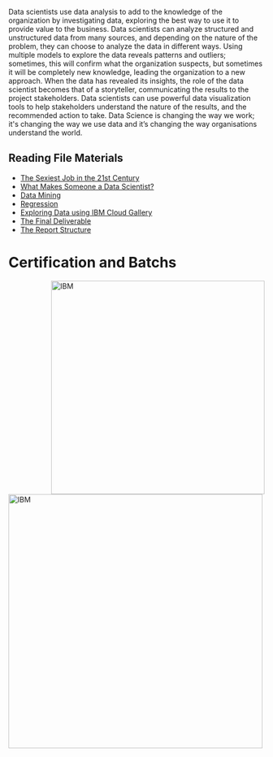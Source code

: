 Data scientists use data analysis to add to the knowledge of the organization by investigating data, exploring the best way to use it to provide value to the business. Data scientists can analyze structured and unstructured data from many sources, and depending on the nature of the problem, they can choose to analyze the data in different ways. Using multiple models to explore the data reveals patterns and outliers; sometimes, this will confirm what the organization suspects, but sometimes it will be completely new knowledge, leading the organization to a new approach. 
When the data has revealed its insights, the role of the data scientist becomes that of a storyteller, communicating the results to the project stakeholders. Data scientists can use powerful data visualization tools to help stakeholders understand the nature of the results, and the recommended action to take. Data Science is changing the way we work; it's changing the way we use data and it’s changing the way organisations understand the world.


## Reading File Materials
* [The Sexiest Job in the 21st Century](https://drive.google.com/file/d/1Ir5GnN5TQRzd2DUau12rn3NH3e8OL8Hr/view?usp=drivesdk)
* [What Makes Someone a Data Scientist?](https://drive.google.com/file/d/12ZjSzl2v0MepBnYNK2lQqX17h6tBC4xq/view?usp=drivesdk)
* [Data Mining](https://drive.google.com/file/d/1btp5mjqLa66lB-mFHrd6fsXynDWPbmAs/view?usp=drivesdk)
* [Regression](https://drive.google.com/file/d/1XE3_x7CxxpQKSdFEDwFSMF4QXTHEB3Ui/view?usp=drivesdk)
* [Exploring Data using IBM Cloud Gallery](https://drive.google.com/file/d/1gRx2XpPsnhobWQqvvKi-FawDbeLvjq8N/view?usp=drivesdk)
* [The Final Deliverable](https://drive.google.com/file/d/1e6mrbMnTLPYvO0FqGBVhlbI34sPmj9ib/view?usp=drivesdk)
* [The Report Structure](https://drive.google.com/file/d/1TRgX_v6ba1RSbsvA8p01Z-dsPzSmOdWP/view?usp=drivesdk)

# Certification and Batchs
<img  align="right"  alt="IBM" width="420" src="https://images.credly.com/size/680x680/images/5fc2d535-e716-46c4-881a-f4822b8da0e5/Cognitive_Class_-_What_is_Data_Science.png">
<img  align="left"  alt="IBM" width="500" src="https://coursera-certificate-images.s3.amazonaws.com/8L4ED544WZG9">
